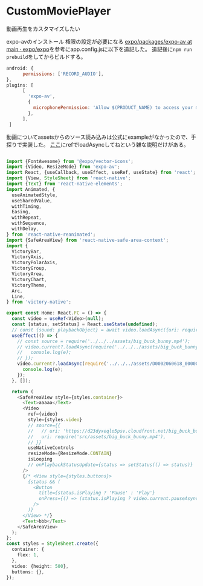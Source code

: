 # CustomMoviePlayer
動画再生をカスタマイズしたい

expo-avのインストール
権限の設定が必要になる
[expo/packages/expo-av at main · expo/expo](https://github.com/expo/expo/tree/sdk-47/packages/expo-av#installation-in-bare-react-native-projects)を参考にapp.config.jsに以下を追記した。
追記後に`npm run prebuild`をしてからビルドする。
```javascript
android: {
      permissions: ['RECORD_AUDIO'],
},
plugins: [
      [
        'expo-av',
        {
          microphonePermission: 'Allow $(PRODUCT_NAME) to access your microphone.',
        },
      ],
 ]    
```


動画についてassetsからのソース読み込みは公式にexampleがなかったので、手探りで実装した。
[ここ](https://docs.expo.dev/versions/latest/sdk/video/#source)にrefでloadAsyncしてねという雑な説明だけがある。

```typescript

import {FontAwesome} from '@expo/vector-icons';
import {Video, ResizeMode} from 'expo-av';
import React, {useCallback, useEffect, useRef, useState} from 'react';
import {View, StyleSheet} from 'react-native';
import {Text} from 'react-native-elements';
import Animated, {
  useAnimatedStyle,
  useSharedValue,
  withTiming,
  Easing,
  withRepeat,
  withSequence,
  withDelay,
} from 'react-native-reanimated';
import {SafeAreaView} from 'react-native-safe-area-context';
import {
  VictoryBar,
  VictoryAxis,
  VictoryPolarAxis,
  VictoryGroup,
  VictoryArea,
  VictoryChart,
  VictoryTheme,
  Arc,
  Line,
} from 'victory-native';

export const Home: React.FC = () => {
  const video = useRef<Video>(null);
  const [status, setStatus] = React.useState(undefined);
  // const {sound: playbackObject} = await video.loadAsync({uri: require('assets/big_buck_bunny.mp4')});
  useEffect(() => {
    // const source = require('../../../assets/big_buck_bunny.mp4');
    // video.current?.loadAsync(require('../../../assets/big_buck_bunny.mp4')).catch(e => {
    //   console.log(e);
    // });
    video.current?.loadAsync(require('../../../assets/D0002060618_00000_V_000.mp4')).catch(e => {
      console.log(e);
    });
  }, []);

  return (
    <SafeAreaView style={styles.container}>
      <Text>aaaaa</Text>
      <Video
        ref={video}
        style={styles.video}
        // source={{
        //   // uri: 'https://d23dyxeqlo5psv.cloudfront.net/big_buck_bunny.mp4',//見れた
        //   uri: require('src/assets/big_buck_bunny.mp4'),
        // }}
        useNativeControls
        resizeMode={ResizeMode.CONTAIN}
        isLooping
        // onPlaybackStatusUpdate={status => setStatus(() => status)}
      />
      {/* <View style={styles.buttons}>
        {status && (
          <Button
            title={status.isPlaying ? 'Pause' : 'Play'}
            onPress={() => (status.isPlaying ? video.current.pauseAsync() : video.current.playAsync())}
          />
        )}
      </View> */}
      <Text>bbb</Text>
    </SafeAreaView>
  );
};
const styles = StyleSheet.create({
  container: {
    flex: 1,
  },
  video: {height: 500},
  buttons: {},
});

```
